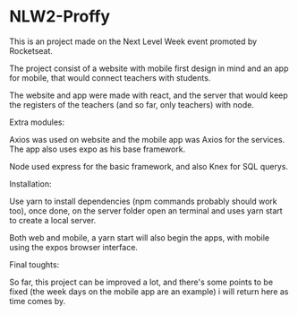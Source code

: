 # NLW2-Proffy

This is an project made on the Next Level Week event promoted by Rocketseat.

The project consist of a website with mobile first design in mind and an app for mobile, that would connect teachers with students.

The website and app were made with react, and the server that would keep the registers of the teachers (and so far, only teachers) with node.



Extra modules:

Axios was used on website and the mobile app was Axios for the services.
The app also uses expo as his base framework.

Node used express for the basic framework, and also Knex for SQL querys.


Installation:

Use yarn to install dependencies (npm commands probably should work too), once done, on the server folder open an terminal and uses yarn start to create a local server.

Both web and mobile, a yarn start will also begin the apps, with mobile using the expos browser interface.




Final toughts:

So far, this project can be improved a lot, and there's some points to be fixed (the week days on the mobile app are an example) i will return here as time comes by.

